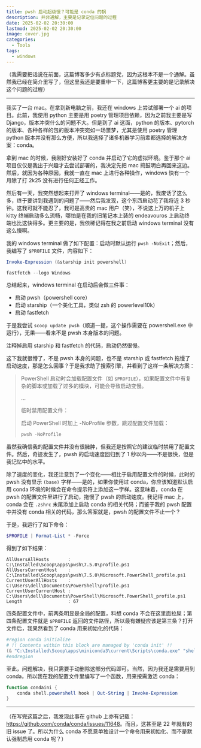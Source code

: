 ```yaml
---
title: pwsh 启动超级慢？可能是 conda 的锅
description: 并非通解，主要是记录定位问题的过程
date: 2025-02-02 20:30:00
lastmod: 2025-02-02 20:30:00
image: cover.jpg
categories:
  - Tools
tags:
  - windows
---
```


（我需要把话说在前面，这篇博客多少有点标题党，因为这根本不是一个通解。虽然我已经在简介里写了，但这里我还是要重申一下，这篇博客更主要的是记录解决这个问题的过程）

---

我买了一台 mac。在拿到新电脑之前，我还在 windows 上尝试部署一个 ai 的项目。此前，我使用 python 主要是用 poetry 管理项目依赖，因为之前我主要是写 Django，版本冲突什么的问题不大。但是到了 ai 这面，python 的版本、pytorch 的版本、各种各样的包的版本冲突宛如一场噩梦，尤其是使用 poetry 管理 python 版本并没有那么方便，所以我选择了诸多机器学习前辈都选择的解决方案：conda。

拿到 mac 的时候，我刚好安装好了 conda 并启动了它的虚拟环境。鉴于那个 ai 项目仅仅是我出于兴趣才去尝试部署的，我决定先把 mac 捣鼓明白再回来这边。然后，就因为各种原因，我就一直在 mac 上进行各种操作，windows 快有一个月除了打 2k25 没有进行任何正经工作。

然后有一天，我突然想起来打开了 windows terminal——是的，我废话了这么多，终于要讲到我遇到的问题了——然后我发现，这个东西启动花了我将近 3 秒钟。这我可就不能忍了，我可是高贵的 mac 用户（笑），不说这上万的机子上 kitty 终端启动多么流畅，哪怕是在我的旧笔记本上装的 endeavouros 上启动终端也比这快得多。更主要的是，我依稀记得在我之前启动 windows terminal 没有这么慢啊。

我的 windows terminal 做了如下配置：启动时默认运行 `pwsh -NoExit`；然后，我编写了 `$PROFILE` 文件，内容如下：

```ps1
Invoke-Expression (&starship init powershell)

fastfetch --logo Windows
```

总结起来，windows terminal 在启动后会做三件事：

- 启动 pwsh（powershell core）
- 启动 starship（一个美化工具，类似 zsh 的 powerlevel10k）
- 启动 fastfetch

于是我尝试 `scoop update pwsh`（顺道一提，这个操作需要在 powershell.exe 中运行），无果——看来不是 pwsh 本身版本的问题。

注释掉启用 starship 和 fastfetch 的代码，启动仍然很慢。

这下我就很懵了，不是 pwsh 本身的问题，也不是 starship 或 fastfetch 拖慢了启动速度，那是怎么回事？于是我求助了搜索引擎，并看到了这样一条解决方案：

> PowerShell 启动时会加载配置文件（如 `$PROFILE`），如果配置文件中有复杂的脚本或加载了过多的模块，可能会导致启动变慢。
>
> ...
>
> 临时禁用配置文件：
>
> 启动 PowerShell 时加上 -NoProfile 参数，跳过配置文件加载：
>
> ```ps1
> pwsh -NoProfile
> ```

虽然我确信我的配置文件并没有很臃肿，但我还是按照它的建议临时禁用了配置文件。然后，奇迹发生了，pwsh 的启动速度回归到了 1 秒以内——不是很快，但是我记忆中的水平。

除了速度的变化，我还注意到了一个变化——相比于启用配置文件的时候，此时的 pwsh 没有显示 `(base)` 字样——是的，如果你使用过 conda，你应该知道默认启用 conda 环境的时候会在命令提示符上添加这一字样。这意味着，conda 在 pwsh 的配置文件里进行了启动，拖慢了 pwsh 的启动速度。我记得 mac 上，conda 会在 `.zshrc` 末尾添加上启动 conda 的相关代码；而鉴于我的 pwsh 配置中并没有 conda 相关的代码，那么答案就是，pwsh 的配置文件不止一个？

于是，我运行了如下命令：

```ps1
$PROFILE | Format-List * -Force
```

得到了如下结果：

```
AllUsersAllHosts       : C:\Installed\Scoop\apps\pwsh\7.5.0\profile.ps1
AllUsersCurrentHost    : C:\Installed\Scoop\apps\pwsh\7.5.0\Microsoft.PowerShell_profile.ps1
CurrentUserAllHosts    : C:\Users\dell\Documents\PowerShell\profile.ps1
CurrentUserCurrentHost : C:\Users\dell\Documents\PowerShell\Microsoft.PowerShell_profile.ps1
Length                 : 67
```

四条配置文件中，前两条明显是全局的配置，料想 conda 不会在这里面拉屎；第四条配置文件就是 `$PROFILE` 返回的文件路径，所以最有嫌疑应该是第三条？打开文件后，我果然看到了 conda 用来初始化的代码：

```ps1
#region conda initialize
# !! Contents within this block are managed by 'conda init' !!
(& "C:\Installed\Scoop\apps\miniconda3\current\Scripts\conda.exe" "shell.powershell" "hook") | Out-String | ?{$_} | Invoke-Expression
#endregion
```

至此，问题解决，我只需要手动删除这部分代码即可。当然，因为我还是需要用到 conda，所以我在我的配置文件里编写了一个函数，用来按需激活 conda：

```ps1
function condaini {
    conda shell.powershell hook | Out-String | Invoke-Expression
}
```

---

（在写完这篇之后，我发现此事在 github 上亦有记载：<https://github.com/conda/conda/issues/11648>。而且，这甚至是 22 年就有的旧 issue 了。所以为什么 conda 不愿意单独设计一个命令用来初始化、而不是默认强制启用 conda 呢？）
